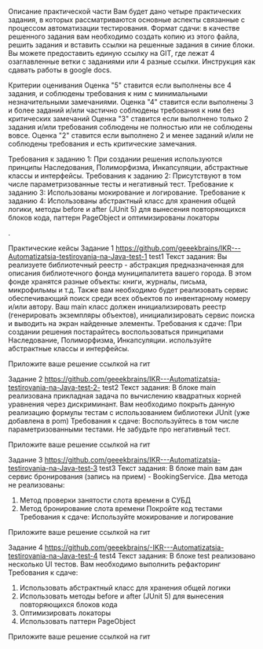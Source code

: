 Описание практической части
Вам будет дано четыре практических задания, в которых рассматриваются основные аспекты связанные с процессом автоматизации тестирования.
Формат сдачи: в качестве решенного задания вам необходимо создать копию из этого файла, решить задания и вставить ссылки на решенные задания в синие блоки. Вы можете предоставить единую ссылку на GIT, где лежат 4 озаглавленные ветки с заданиями или 4 разные ссылки. Инструкция как сдавать работы в google docs.

Критерии оценивания
Оценка "5" ставится если выполнены все 4 задания, и соблюдены требования к ним с минимальными незначительными замечаниями.
Оценка "4" ставится если выполнены 3 и более заданий и/или частично соблюдены требования к ним без критических замечаний
Оценка "3" ставится если выполнено только 2 задания и/или требования соблюдены не полностью или не соблюдены вовсе.
Оценка "2" ставится если выполнено 2 и менее заданий и/или не соблюдены требования и есть критические замечания.

Требования к заданию 1: При создании решения используются принципы Наследования, Полиморфизма, Инкапсуляции, абстрактные классы и интерфейсы.
Требования к заданию 2: Присутствуют в том числе параметризованные тесты и негативный тест.
Требование к заданию 3: Использованы мокирование и логирование.
Требование к заданию 4: Использованы абстрактный класс для хранения общей логики, методы before и after (JUnit 5) для вынесения повторяющихся блоков кода,  паттерн PageObject и оптимизированы локаторы

.

Практические кейсы
Задание 1
https://github.com/geeekbrains/IKR---Automatizatsia-testirovania-na-Java-test-1 test1
Текст задания:
Вы реализуете библиотечный реестр - абстракция предназначенная для описания библиотечного фонда муниципалитета вашего города. В этом фонде хранятся разные объекты: книги, журналы, письма, микрофильмы и т.д. Также вам необходимо будет реализовать сервис обеспечивающий поиск среди всех объектов по инвентарному номеру и/или автору. Ваш main класс должен инициализировать реестр (генерировать экземпляры объектов), инициализировать сервис поиска и выводить на экран найденные элементы.
Требования к сдаче:
При создании решения постарайтесь воспользоваться принципами Наследование, Полиморфизма, Инкапсуляции. используйте абстрактные классы и интерфейсы.

Приложите ваше решение ссылкой на гит


Задание 2
https://github.com/geeekbrains/IKR---Automatizatsia-testirovania-na-Java-test-2- test2
Текст задания:
В блоке main реализована прикладная задача по вычислению квадратных корней уравнения через дискриминант. Вам необходимо покрыть данную реализацию формулы тестам с использованием библиотеки JUnit (уже добавлена в pom)
Требования к сдаче:
Воспользуйтесь в том числе параметризованными тестами. Не забудьте про негативный тест.

Приложите ваше решение ссылкой на гит



Задание 3
https://github.com/geeekbrains/IKR---Automatizatsia-testirovania-na-Java-test-3 test3
Текст задания:
В блоке main вам дан сервис бронирования (запись на прием) - BookingService. Два метода не реализованы:
1) Метод проверки занятости слота времени в СУБД
2) Метод бронирование слота времени
   Покройте код тестами
   Требования к сдаче:
   Используйте мокирование и логирование

Приложите ваше решение ссылкой на гит



Задание 4
https://github.com/geeekbrains/-IKR---Automatizatsia-testirovania-na-Java-test-4 test4
Текст задания:
В блоке test реализовано несколько UI тестов. Вам необходимо выполнить рефакторинг
Требования к сдаче:
1) Использовать абстрактный класс для хранения общей логики
2) Использовать методы before и after (JUnit 5) для вынесения повторяющихся блоков кода
3) Оптимизировать локаторы
4) Использовать паттерн PageObject

Приложите ваше решение ссылкой на гит 


